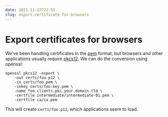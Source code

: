 ```yaml
---
date: 2021-11-22T22:33
slug: export-certificate-for-browsers
---
```


# Export certificates for browsers

We've been handling certificates in the [pem](https://en.wikipedia.org/wiki/Privacy-Enhanced_Mail)
format, but browsers and other applications usually require
[pkcs12](https://en.wikipedia.org/wiki/PKCS_12).
We can do the conversion using openssl:

```shell
openssl pkcs12 -export \
    -out certs/foo.p12 \
    -in certs/foo.pem \
    -inkey certs/foo-key.pem \
    -name foo.clients.pki.your.domain.tld \
    -certfile intermediate/intermediate-01.pem \
    -certfile ca/ca.pem
```

This will create `certs/foo.p12`, which applications seem to load.
